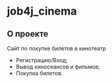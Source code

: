 # job4j_cinema

## О проекте

Сайт по покупке билетов в кинотеатр

- Регистрацию/Вход;
- Вывод киносеансов и фильмов;
- Покупка билетов. 
